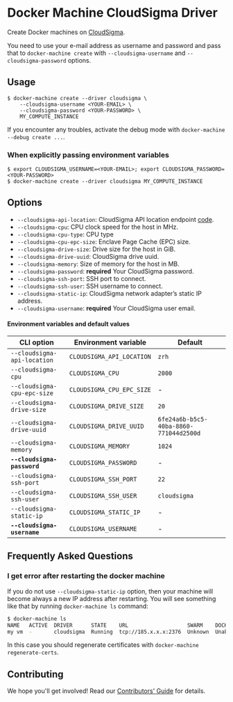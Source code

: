 # Docker Machine CloudSigma Driver

Create Docker machines on [CloudSigma](https://www.cloudsigma.com/).

You need to use your e-mail address as username and password and pass that to
`docker-machine create` with `--cloudsigma-username` and `--cloudsigma-password` options.


## Usage

    $ docker-machine create --driver cloudsigma \
        --cloudsigma-username <YOUR-EMAIL> \
        --cloudsigma-password <YOUR-PASSWORD> \
        MY_COMPUTE_INSTANCE

If you encounter any troubles, activate the debug mode with `docker-machine --debug create ...`.

### When explicitly passing environment variables

    $ export CLOUDSIGMA_USERNAME=<YOUR-EMAIL>; export CLOUDSIGMA_PASSWORD=<YOUR-PASSWORD>
    $ docker-machine create --driver cloudsigma MY_COMPUTE_INSTANCE


## Options

- `--cloudsigma-api-location`: CloudSigma API location endpoint [code](http://cloudsigma-docs.readthedocs.io/en/latest/general.html#api-endpoint).
- `--cloudsigma-cpu`: CPU clock speed for the host in MHz.
- `--cloudsigma-cpu-type`: CPU type
- `--cloudsigma-cpu-epc-size`: Enclave Page Cache (EPC) size.
- `--cloudsigma-drive-size`: Drive size for the host in GiB.
- `--cloudsigma-drive-uuid`: CloudSigma drive uuid.
- `--cloudsigma-memory`: Size of memory for the host in MB.
- `--cloudsigma-password`: **required** Your CloudSigma password.
- `--cloudsigma-ssh-port`: SSH port to connect.
- `--cloudsigma-ssh-user`: SSH username to connect.
- `--cloudsigma-static-ip`: CloudSigma network adapter’s static IP address.
- `--cloudsigma-username`: **required** Your CloudSigma user email.

#### Environment variables and default values

| CLI option                  | Environment variable      | Default                                |
| --------------------------- | ------------------------- | -------------------------------------- |
| `--cloudsigma-api-location` | `CLOUDSIGMA_API_LOCATION` | `zrh`                                  |
| `--cloudsigma-cpu`          | `CLOUDSIGMA_CPU`          | `2000`                                 |
| `--cloudsigma-cpu-epc-size` | `CLOUDSIGMA_CPU_EPC_SIZE` | -                                      |
| `--cloudsigma-drive-size`   | `CLOUDSIGMA_DRIVE_SIZE`   | `20`                                   |
| `--cloudsigma-drive-uuid`   | `CLOUDSIGMA_DRIVE_UUID`   | `6fe24a6b-b5c5-40ba-8860-771044d2500d` |
| `--cloudsigma-memory`       | `CLOUDSIGMA_MEMORY`       | `1024`                                 |
| **`--cloudsigma-password`** | `CLOUDSIGMA_PASSWORD`     | -                                      |
| `--cloudsigma-ssh-port`     | `CLOUDSIGMA_SSH_PORT`     | `22`                                   |
| `--cloudsigma-ssh-user`     | `CLOUDSIGMA_SSH_USER`     | `cloudsigma`                           |
| `--cloudsigma-static-ip`    | `CLOUDSIGMA_STATIC_IP`    | -                                      |
| **`--cloudsigma-username`** | `CLOUDSIGMA_USERNAME`     | -                                      |


## Frequently Asked Questions

### I get error after restarting the docker machine

If you do not use `--cloudsigma-static-ip` option, then your machine will become always a new IP
address after restarting. You will see something like that by running `docker-machine ls` command:

```bash
$ docker-machine ls
NAME   ACTIVE  DRIVER      STATE    URL                   SWARM    DOCKER    ERRORS
my vm  -       cloudsigma  Running  tcp://185.x.x.x:2376  Unknown  Unable to query docker version: Get https://185.x.x.x:2376/v1.15/version: x509: certificate is valid for 31.x.x.x, not 185.x.x.x
```

In this case you should regenerate certificates with `docker-machine regenerate-certs`.


## Contributing

We hope you'll get involved! Read our [Contributors' Guide](.github/CONTRIBUTING.md) for details.

